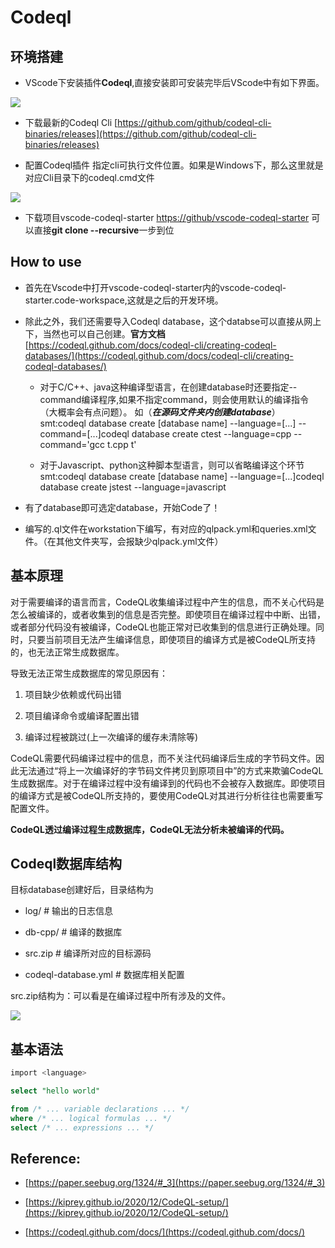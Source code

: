 # Codeql

## 环境搭建

- VScode下安装插件**Codeql**,直接安装即可安装完毕后VScode中有如下界面。

![](https://tcs.teambition.net/storage/31235491ab584eff0e1b254ee6083a690b2a?Signature=eyJhbGciOiJIUzI1NiIsInR5cCI6IkpXVCJ9.eyJBcHBJRCI6IjU5Mzc3MGZmODM5NjMyMDAyZTAzNThmMSIsIl9hcHBJZCI6IjU5Mzc3MGZmODM5NjMyMDAyZTAzNThmMSIsIl9vcmdhbml6YXRpb25JZCI6IjYwNWM4MmEwNTVlNGVkNjVhY2JkOTk1YSIsImV4cCI6MTYxNzYxMDIwMiwiaWF0IjoxNjE3MDA1NDAyLCJyZXNvdXJjZSI6Ii9zdG9yYWdlLzMxMjM1NDkxYWI1ODRlZmYwZTFiMjU0ZWU2MDgzYTY5MGIyYSJ9.gJEKB-KtKPrNWaNOB7Qea6S1lkcmJK5m1qMb5lmK7aI&download=vscode-plugin.jpg "")

- 下载最新的Codeql Cli  [https://github.com/github/codeql-cli-binaries/releases](https://github.com/github/codeql-cli-binaries/releases)

- 配置Codeql插件  指定cli可执行文件位置。如果是Windows下，那么这里就是对应Cli目录下的codeql.cmd文件

![](https://tcs.teambition.net/storage/3123dce2e8fcee853d29967b85c92319dbb2?Signature=eyJhbGciOiJIUzI1NiIsInR5cCI6IkpXVCJ9.eyJBcHBJRCI6IjU5Mzc3MGZmODM5NjMyMDAyZTAzNThmMSIsIl9hcHBJZCI6IjU5Mzc3MGZmODM5NjMyMDAyZTAzNThmMSIsIl9vcmdhbml6YXRpb25JZCI6IjYwNWM4MmEwNTVlNGVkNjVhY2JkOTk1YSIsImV4cCI6MTYxNzYxMDIwOCwiaWF0IjoxNjE3MDA1NDA4LCJyZXNvdXJjZSI6Ii9zdG9yYWdlLzMxMjNkY2UyZThmY2VlODUzZDI5OTY3Yjg1YzkyMzE5ZGJiMiJ9.lA5FxONYw94RVGTKAdub232BJKfNXWbFhGP7iYEcX48&download=setting.jpg "")

- 下载项目vscode-codeql-starter  [https://github/vscode-codeql-starter](https://github/vscode-codeql-starter)  可以直接**git clone --recursive**一步到位

## How to use

- 首先在Vscode中打开vscode-codeql-starter内的vscode-codeql-starter.code-workspace,这就是之后的开发环境。

- 除此之外，我们还需要导入Codeql database，这个databse可以直接从网上下，当然也可以自己创建。**官方文档**[https://codeql.github.com/docs/codeql-cli/creating-codeql-databases/](https://codeql.github.com/docs/codeql-cli/creating-codeql-databases/)

    - 对于C/C++、java这种编译型语言，在创建database时还要指定--command编译程序,如果不指定command，则会使用默认的编译指令（大概率会有点问题）。 如（***在源码文件夹内创建database***）smt:codeql database create [database name] --language=[...] --command=[...]codeql database create ctest --language=cpp --command='gcc t.cpp t'

    - 对于Javascript、python这种脚本型语言，则可以省略编译这个环节smt:codeql database create [database name] --language=[...]codeql database create jstest --language=javascript

- 有了database即可选定database，开始Code了！

- 编写的.ql文件在workstation下编写，有对应的qlpack.yml和queries.xml文件。（在其他文件夹写，会报缺少qlpack.yml文件）

## 基本原理

对于需要编译的语言而言，CodeQL收集编译过程中产生的信息，而不关心代码是怎么被编译的，或者收集到的信息是否完整。即使项目在编译过程中中断、出错，或者部分代码没有被编译，CodeQL也能正常对已收集到的信息进行正确处理。同时，只要当前项目无法产生编译信息，即使项目的编译方式是被CodeQL所支持的，也无法正常生成数据库。

导致无法正常生成数据库的常见原因有：

1. 项目缺少依赖或代码出错

1. 项目编译命令或编译配置出错

1. 编译过程被跳过(上一次编译的缓存未清除等)

CodeQL需要代码编译过程中的信息，而不关注代码编译后生成的字节码文件。因此无法通过“将上一次编译好的字节码文件拷贝到原项目中”的方式来欺骗CodeQL生成数据库。对于在编译过程中没有编译到的代码也不会被存入数据库。即使项目的编译方式是被CodeQL所支持的，要使用CodeQL对其进行分析往往也需要重写配置文件。

**CodeQL透过编译过程生成数据库，CodeQL无法分析未被编译的代码。**

## Codeql数据库结构

目标database创建好后，目录结构为

- log/                  # 输出的日志信息

- db-cpp/               # 编译的数据库

- src.zip               # 编译所对应的目标源码

- codeql-database.yml   # 数据库相关配置

src.zip结构为：可以看是在编译过程中所有涉及的文件。

![](https://tcs.teambition.net/storage/31236efa0869907efe9057c14391572cfd75?Signature=eyJhbGciOiJIUzI1NiIsInR5cCI6IkpXVCJ9.eyJBcHBJRCI6IjU5Mzc3MGZmODM5NjMyMDAyZTAzNThmMSIsIl9hcHBJZCI6IjU5Mzc3MGZmODM5NjMyMDAyZTAzNThmMSIsIl9vcmdhbml6YXRpb25JZCI6IjYwNWM4MmEwNTVlNGVkNjVhY2JkOTk1YSIsImV4cCI6MTYxNzYxMDIxOCwiaWF0IjoxNjE3MDA1NDE4LCJyZXNvdXJjZSI6Ii9zdG9yYWdlLzMxMjM2ZWZhMDg2OTkwN2VmZTkwNTdjMTQzOTE1NzJjZmQ3NSJ9.Jq3zo7s3mv1zaeUXZztyuKIAflMTv9QOfSvQGVdjG3U&download=src-tree.jpg "")

## 基本语法

```sql
import <language>

select "hello world"
```

```sql
from /* ... variable declarations ... */
where /* ... logical formulas ... */
select /* ... expressions ... */
```

## Reference:

- [https://paper.seebug.org/1324/#_3](https://paper.seebug.org/1324/#_3)

- [https://kiprey.github.io/2020/12/CodeQL-setup/](https://kiprey.github.io/2020/12/CodeQL-setup/)

- [https://codeql.github.com/docs/](https://codeql.github.com/docs/)

